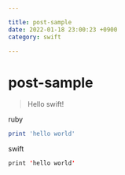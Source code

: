 ```yaml
---

title: post-sample
date: 2022-01-18 23:00:23 +0900
category: swift

---
```

# post-sample
> Hello swift!

ruby
```ruby
print 'hello world'
```

swift
```swift
print 'hello world'
```

